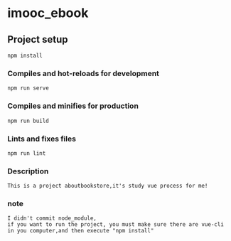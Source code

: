# imooc_ebook

## Project setup
```
npm install
```

### Compiles and hot-reloads for development
```
npm run serve
```

### Compiles and minifies for production
```
npm run build
```

### Lints and fixes files
```
npm run lint
```

### Description
```
This is a project aboutbookstore,it's study vue process for me!
```


### note
```
I didn't commit node_module,
if you want to run the project, you must make sure there are vue-cli in you computer,and then execute "npm install"
```
